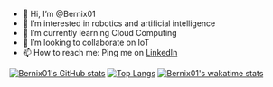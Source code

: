 - 👋 Hi, I’m @Bernix01
- 👀 I’m interested in robotics and artificial intelligence
- 🌱 I’m currently learning Cloud Computing
- 💞️ I’m looking to collaborate on IoT
- 📫 How to reach me: Ping me on [LinkedIn](https://www.linkedin.com/in/bernix01/)

<!---
Bernix01/Bernix01 is a ✨ special ✨ repository because its `README.md` (this file) appears on your GitHub profile.
You can click the Preview link to take a look at your changes.
--->

[![Bernix01's GitHub stats](https://github-readme-stats-two-wine.vercel.app/api?username=bernix01)](https://github.com/anuraghazra/github-readme-stats)
[![Top Langs](https://github-readme-stats.vercel.app/api/top-langs/?username=bernix01)](https://github.com/anuraghazra/github-readme-stats)
[![Bernix01's wakatime stats](https://github-readme-stats-two-wine.vercel.app/api/wakatime?username=bernix01)](https://github.com/anuraghazra/github-readme-stats)
